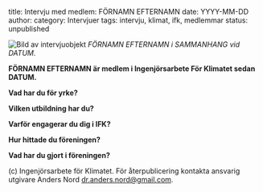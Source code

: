 title: Intervju med medlem: FÖRNAMN EFTERNAMN
date: YYYY-MM-DD
author:
category: Intervjuer
tags: intervju, klimat, ifk, medlemmar
status: unpublished

![Bild av intervjuobjekt]({{post_url}}/data/INTERVJUBILD)
*FÖRNAMN EFTERNAMN i SAMMANHANG vid DATUM.*

**FÖRNAMN EFTERNAMN är medlem i Ingenjörsarbete För Klimatet sedan DATUM.**

**Vad har du för yrke?**

**Vilken utbildning har du?**

**Varför engagerar du dig i IFK?**

**Hur hittade du föreningen?**

**Vad har du gjort i föreningen?**

(c) Ingenjörsarbete för Klimatet. För återpublicering kontakta ansvarig utgivare
Anders Nord [dr.anders.nord@gmail.com](mailto:dr.anders.nord@gmail.com).
